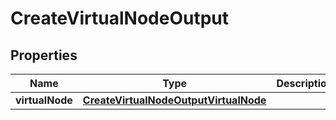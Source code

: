 

# CreateVirtualNodeOutput

<zonbook></zonbook><xhtml></xhtml>

## Properties

| Name | Type | Description | Notes |
|------------ | ------------- | ------------- | -------------|
|**virtualNode** | [**CreateVirtualNodeOutputVirtualNode**](CreateVirtualNodeOutputVirtualNode.md) |  |  |




